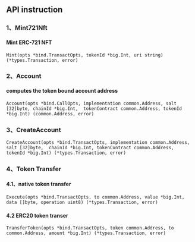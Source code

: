 ## API instruction

### 1、Mint721Nft 
####  Mint ERC-721 NFT
`
Mint(opts *bind.TransactOpts, tokenId *big.Int, uri string) (*types.Transaction, error)
`

### 2、Account 
#### computes the token bound account address
`
Account(opts *bind.CallOpts, implementation common.Address, salt [32]byte, chainId *big.Int, 
         tokenContract common.Address, tokenId *big.Int) (common.Address, error)
`

### 3、CreateAccount

`
CreateAccount(opts *bind.TransactOpts, implementation common.Address, salt [32]byte, 
   chainId *big.Int, tokenContract common.Address, tokenId *big.Int) (*types.Transaction, error) 
`

### 4、Token Transfer
#### 4.1、native token transfer
`
Execute(opts *bind.TransactOpts, to common.Address, value *big.Int, data []byte, operation uint8) (*types.Transaction, error)
`

#### 4.2 ERC20 token transer
`TransferToken(opts *bind.TransactOpts, token common.Address, to common.Address, amount *big.Int) (*types.Transaction, error) 
`
